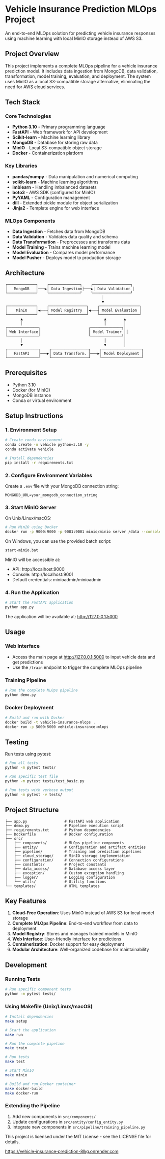 # Vehicle Insurance Prediction MLOps Project

An end-to-end MLOps solution for predicting vehicle insurance responses using machine learning with local MinIO storage instead of AWS S3.

## Project Overview

This project implements a complete MLOps pipeline for a vehicle insurance prediction model. It includes data ingestion from MongoDB, data validation, transformation, model training, evaluation, and deployment. The system uses MinIO as a local S3-compatible storage alternative, eliminating the need for AWS cloud services.

## Tech Stack

### Core Technologies
- **Python 3.10** - Primary programming language
- **FastAPI** - Web framework for API development
- **Scikit-learn** - Machine learning library
- **MongoDB** - Database for storing raw data
- **MinIO** - Local S3-compatible object storage
- **Docker** - Containerization platform

### Key Libraries
- **pandas/numpy** - Data manipulation and numerical computing
- **scikit-learn** - Machine learning algorithms
- **imblearn** - Handling imbalanced datasets
- **boto3** - AWS SDK (configured for MinIO)
- **PyYAML** - Configuration management
- **dill** - Extended pickle module for object serialization
- **Jinja2** - Template engine for web interface

### MLOps Components
- **Data Ingestion** - Fetches data from MongoDB
- **Data Validation** - Validates data quality and schema
- **Data Transformation** - Preprocesses and transforms data
- **Model Training** - Trains machine learning model
- **Model Evaluation** - Compares model performance
- **Model Pusher** - Deploys model to production storage

## Architecture

```
┌─────────────┐    ┌──────────────┐    ┌─────────────────┐
│   MongoDB   │───▶│ Data Ingestion├───▶│ Data Validation │
└─────────────┘    └──────────────┘    └─────────────────┘
                                            │
                                            ▼
┌─────────────┐    ┌─────────────────┐    ┌──────────────────┐
│    MinIO    │◀───┤ Model Registry  │◀───┤ Model Evaluation │
└─────────────┘    └─────────────────┘    └──────────────────┘
       ▲                                     ▲        ▲
       │                                     │        │
┌──────────────┐                      ┌──────────────┐│
│ Web Interface│                      │ Model Trainer ││
└──────────────┘                      └──────────────┘│
       │                                     │        │
       ▼                                     ▼        │
┌──────────────┐    ┌─────────────────┐    ┌──────────────────┐
│   FastAPI    │───▶│ Data Transform. ├───▶│ Model Deployment │
└──────────────┘    └─────────────────┘    └──────────────────┘
```

## Prerequisites

- Python 3.10
- Docker (for MinIO)
- MongoDB instance
- Conda or virtual environment

## Setup Instructions

### 1. Environment Setup
```bash
# Create conda environment
conda create -n vehicle python=3.10 -y
conda activate vehicle

# Install dependencies
pip install -r requirements.txt
```

### 2. Configure Environment Variables
Create a `.env` file with your MongoDB connection string:
```env
MONGODB_URL=your_mongodb_connection_string
```

### 3. Start MinIO Server

On Unix/Linux/macOS:
```bash
# Run MinIO using Docker
docker run -p 9000:9000 -p 9001:9001 minio/minio server /data --console-address ":9001"
```

On Windows, you can use the provided batch script:
```bash
start-minio.bat
```

MinIO will be accessible at:
- API: http://localhost:9000
- Console: http://localhost:9001
- Default credentials: minioadmin/minioadmin

### 4. Run the Application
```bash
# Start the FastAPI application
python app.py
```

The application will be available at: http://127.0.0.1:5000

## Usage

### Web Interface
- Access the main page at http://127.0.0.1:5000 to input vehicle data and get predictions
- Use the `/train` endpoint to trigger the complete MLOps pipeline

### Training Pipeline
```bash
# Run the complete MLOps pipeline
python demo.py
```

### Docker Deployment
```bash
# Build and run with Docker
docker build -t vehicle-insurance-mlops .
docker run -p 5000:5000 vehicle-insurance-mlops
```

## Testing

Run tests using pytest:
```bash
# Run all tests
python -m pytest tests/

# Run specific test file
python -m pytest tests/test_basic.py

# Run tests with verbose output
python -m pytest -v tests/
```

## Project Structure
```
├── app.py                 # FastAPI web application
├── demo.py                # Pipeline execution script
├── requirements.txt       # Python dependencies
├── Dockerfile             # Docker configuration
├── src/
│   ├── components/        # MLOps pipeline components
│   ├── entity/            # Configuration and artifact entities
│   ├── pipeline/          # Training and prediction pipelines
│   ├── cloud_storage/     # MinIO storage implementation
│   ├── configuration/     # Connection configurations
│   ├── constants/         # Project constants
│   ├── data_access/       # Database access layer
│   ├── exception/         # Custom exception handling
│   ├── logger/            # Logging configuration
│   └── utils/             # Utility functions
└── templates/             # HTML templates
```

## Key Features

1. **Cloud-Free Operation**: Uses MinIO instead of AWS S3 for local model storage
2. **Complete MLOps Pipeline**: End-to-end workflow from data to deployment
3. **Model Registry**: Stores and manages trained models in MinIO
4. **Web Interface**: User-friendly interface for predictions
5. **Containerization**: Docker support for easy deployment
6. **Modular Architecture**: Well-organized codebase for maintainability

## Development

### Running Tests
```bash
# Run specific component tests
python -m pytest tests/
```

### Using Makefile (Unix/Linux/macOS)
```bash
# Install dependencies
make setup

# Start the application
make run

# Run the complete pipeline
make train

# Run tests
make test

# Start MinIO
make minio

# Build and run Docker container
make docker-build
make docker-run
```

### Extending the Pipeline
1. Add new components in `src/components/`
2. Update configurations in `src/entity/config_entity.py`
3. Integrate new components in `src/pipeline/training_pipeline.py`

This project is licensed under the MIT License - see the LICENSE file for details.

https://vehicle-insurance-prediction-8lkg.onrender.com

